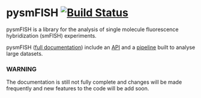 # pysmFISH        [![Build Status](https://travis-ci.org/linnarsson-lab/pysmFISH.svg?branch=master)](https://travis-ci.org/linnarsson-lab/pysmFISH)

pysmFISH is a library for the analysis of single molecule fluorescence hybridization (smFISH) experiments.

pysmFISH ([full documentation](http://linnarssonlab.org/pysmFISH/index.html)) include an 
[API](http://linnarssonlab.org/pysmFISH/API/index.html) and a [pipeline](http://linnarssonlab.org/pysmFISH/pipeline/index.html)
built to analyse large datasets.

### WARNING
The documentation is still not fully complete and changes will be made frequently and new features to the code will be add soon.